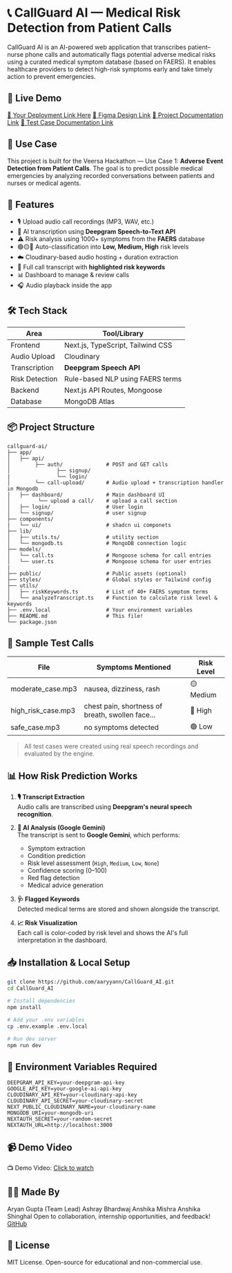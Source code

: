 # 📞 CallGuard AI — Medical Risk Detection from Patient Calls

CallGuard AI is an AI-powered web application that transcribes patient–nurse phone calls and automatically flags potential adverse medical risks using a curated medical symptom database (based on FAERS). It enables healthcare providers to detect high-risk symptoms early and take timely action to prevent emergencies.

## 🚀 Live Demo
[🔗 Your Deployment Link Here](https://call-guard-ai.devxaryan.xyz)
[🔗 Figma Design Link](https://www.figma.com/design/bZ88OmsQQZs0u4HLrDnusO/CallGuard_AI?node-id=0-1&m=dev&t=Oxjz0r3DuVDSqeFl-1)
[🔗 Project Documentation Link](https://1drv.ms/w/s!AsiH8QL1wE6zr3d6ZjcG7xOHjv8C?e=zI4qXT)
[🔗 Test Case Documentation Link](https://1drv.ms/w/s!AsiH8QL1wE6zr3lKm6wMapF0eKgV?e=CSNba3)

## 🎯 Use Case
This project is built for the Veersa Hackathon — Use Case 1: **Adverse Event Detection from Patient Calls**. The goal is to predict possible medical emergencies by analyzing recorded conversations between patients and nurses or medical agents.

## 🧠 Features

- 🎙 Upload audio call recordings (MP3, WAV, etc.)
- 🧠 AI transcription using **Deepgram Speech-to-Text API**
- ⚠️ Risk analysis using 1000+ symptoms from the **FAERS** database
- 🟢🟡🔴 Auto-classification into **Low, Medium, High** risk levels
- ☁️ Cloudinary-based audio hosting + duration extraction
- 🧾 Full call transcript with **highlighted risk keywords**
- 📊 Dashboard to manage & review calls
- 🎧 Audio playback inside the app

## 🛠 Tech Stack

| Area           | Tool/Library                |
|----------------|-----------------------------|
| Frontend       | Next.js, TypeScript, Tailwind CSS |
| Audio Upload   | Cloudinary                  |
| Transcription  | **Deepgram Speech API**     |
| Risk Detection | Rule-based NLP using FAERS terms |
| Backend        | Next.js API Routes, Mongoose |
| Database       | MongoDB Atlas               |

## 📦 Project Structure

```
callguard-ai/
├── app/
│   ├── api/
│        ├── auth/              # POST and GET calls
│               ├── signup/
|               └── login/
│        └── call-upload/       # Audio upload + transcription handler in Mongodb
│   ├── dashboard/              # Main dashboard UI
│         └── upload a call/    # upload a call section
│   ├── login/                  # User login
│   └── signup/                 # user signup
├── components/
|   └── ui/                     # shadcn ui componets
├── lib/
│   ├── utils.ts/               # utility section
│   └── mongodb.ts              # MongoDB connection logic
├── models/
│   └── call.ts                 # Mongoose schema for call entries
│   └── user.ts                 # Mongoose schema for user entries
|
├── public/                     # Public assets (optional)
├── styles/                     # Global styles or Tailwind config
├── utils/
│   ├── riskKeywords.ts         # List of 40+ FAERS symptom terms
│   └── analyzeTranscript.ts    # Function to calculate risk level & keywords
├── .env.local                  # Your environment variables
├── README.md                   # This file!
└── package.json
```

## 🧪 Sample Test Calls

| File                | Symptoms Mentioned                                | Risk Level |
|---------------------|---------------------------------------------------|------------|
| moderate_case.mp3   | nausea, dizziness, rash                           | 🟡 Medium  |
| high_risk_case.mp3  | chest pain, shortness of breath, swollen face...  | 🔴 High    |
| safe_case.mp3       | no symptoms detected                              | 🟢 Low     |

> All test cases were created using real speech recordings and evaluated by the engine.

## 📊 How Risk Prediction Works

1. **🎙️ Transcript Extraction**  
   Audio calls are transcribed using **Deepgram's neural speech recognition**.

2. **🧠 AI Analysis (Google Gemini)**  
   The transcript is sent to **Google Gemini**, which performs:
   - Symptom extraction
   - Condition prediction
   - Risk level assessment (`High`, `Medium`, `Low`, `None`)
   - Confidence scoring (0–100)
   - Red flag detection
   - Medical advice generation

3. **🩺 Flagged Keywords**  
   Detected medical terms are stored and shown alongside the transcript.

4. **📈 Risk Visualization**  
   Each call is color-coded by risk level and shows the AI's full interpretation in the dashboard.

## 📥 Installation & Local Setup

```bash
git clone https://github.com/aaryyann/CallGuard_AI.git
cd CallGuard_AI

# Install dependencies
npm install

# Add your .env variables
cp .env.example .env.local

# Run dev server
npm run dev
```

## 📂 Environment Variables Required

```env
DEEPGRAM_API_KEY=your-deepgram-api-key
GOOGLE_API_KEY=your-google-ai-api-key
CLOUDINARY_API_KEY=your-cloudinary-api-key
CLOUDINARY_API_SECRET=your-cloudinary-secret
NEXT_PUBLIC_CLOUDINARY_NAME=your-cloudinary-name
MONGODB_URI=your-mongodb-uri
NEXTAUTH_SECRET=your-random-secret
NEXTAUTH_URL=http://localhost:3000
```

## 📹 Demo Video

📺  Demo Video: [Click to watch](https://www.youtube.com/watch?v=Gz3yYyZtQZU)

## 👨‍💻 Made By

Aryan Gupta (Team Lead)
Ashray Bhardwaj
Anshika Mishra
Anshika Shinghal
Open to collaboration, internship opportunities, and feedback!  
[GitHub](https://github.com/aaryyann) 

## 📜 License

MIT License. Open-source for educational and non-commercial use.